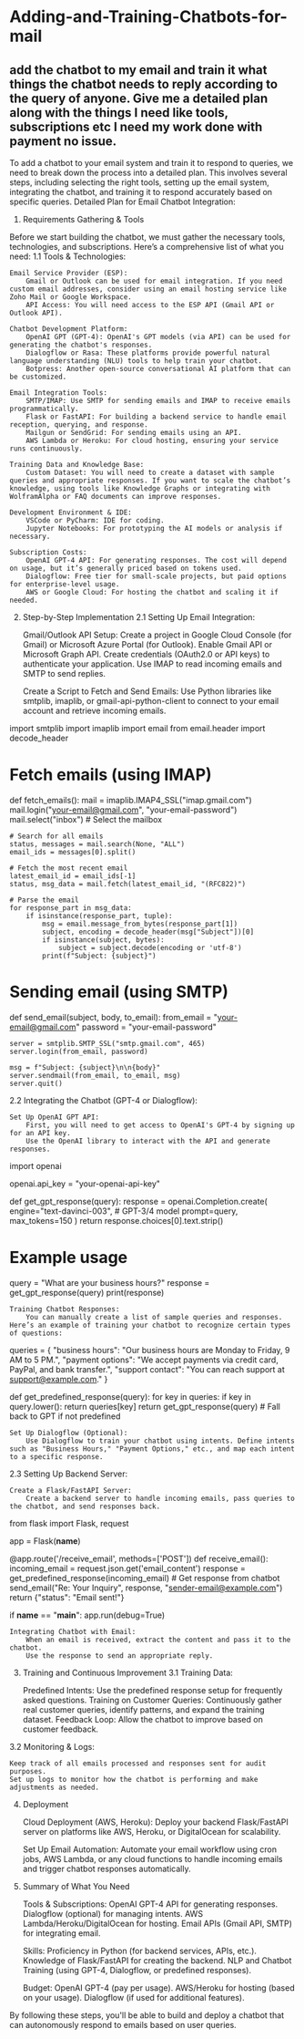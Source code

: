 # Adding-and-Training-Chatbots-for-mail
add the chatbot to my email and train it what things the chatbot needs to reply according to the query of anyone.
Give me a detailed plan along with the things I need like tools, subscriptions etc I need my work done with payment no issue.
-------------
To add a chatbot to your email system and train it to respond to queries, we need to break down the process into a detailed plan. This involves several steps, including selecting the right tools, setting up the email system, integrating the chatbot, and training it to respond accurately based on specific queries.
Detailed Plan for Email Chatbot Integration:
1. Requirements Gathering & Tools

Before we start building the chatbot, we must gather the necessary tools, technologies, and subscriptions. Here’s a comprehensive list of what you need:
1.1 Tools & Technologies:

    Email Service Provider (ESP):
        Gmail or Outlook can be used for email integration. If you need custom email addresses, consider using an email hosting service like Zoho Mail or Google Workspace.
        API Access: You will need access to the ESP API (Gmail API or Outlook API).

    Chatbot Development Platform:
        OpenAI GPT (GPT-4): OpenAI's GPT models (via API) can be used for generating the chatbot's responses.
        Dialogflow or Rasa: These platforms provide powerful natural language understanding (NLU) tools to help train your chatbot.
        Botpress: Another open-source conversational AI platform that can be customized.

    Email Integration Tools:
        SMTP/IMAP: Use SMTP for sending emails and IMAP to receive emails programmatically.
        Flask or FastAPI: For building a backend service to handle email reception, querying, and response.
        Mailgun or SendGrid: For sending emails using an API.
        AWS Lambda or Heroku: For cloud hosting, ensuring your service runs continuously.

    Training Data and Knowledge Base:
        Custom Dataset: You will need to create a dataset with sample queries and appropriate responses. If you want to scale the chatbot’s knowledge, using tools like Knowledge Graphs or integrating with WolframAlpha or FAQ documents can improve responses.

    Development Environment & IDE:
        VSCode or PyCharm: IDE for coding.
        Jupyter Notebooks: For prototyping the AI models or analysis if necessary.

    Subscription Costs:
        OpenAI GPT-4 API: For generating responses. The cost will depend on usage, but it’s generally priced based on tokens used.
        Dialogflow: Free tier for small-scale projects, but paid options for enterprise-level usage.
        AWS or Google Cloud: For hosting the chatbot and scaling it if needed.

2. Step-by-Step Implementation
2.1 Setting Up Email Integration:

    Gmail/Outlook API Setup:
        Create a project in Google Cloud Console (for Gmail) or Microsoft Azure Portal (for Outlook).
        Enable Gmail API or Microsoft Graph API.
        Create credentials (OAuth2.0 or API keys) to authenticate your application.
        Use IMAP to read incoming emails and SMTP to send replies.

    Create a Script to Fetch and Send Emails:
        Use Python libraries like smtplib, imaplib, or gmail-api-python-client to connect to your email account and retrieve incoming emails.

import smtplib
import imaplib
import email
from email.header import decode_header

# Fetch emails (using IMAP)
def fetch_emails():
    mail = imaplib.IMAP4_SSL("imap.gmail.com")
    mail.login("your-email@gmail.com", "your-email-password")
    mail.select("inbox")  # Select the mailbox

    # Search for all emails
    status, messages = mail.search(None, "ALL")
    email_ids = messages[0].split()

    # Fetch the most recent email
    latest_email_id = email_ids[-1]
    status, msg_data = mail.fetch(latest_email_id, "(RFC822)")
    
    # Parse the email
    for response_part in msg_data:
        if isinstance(response_part, tuple):
            msg = email.message_from_bytes(response_part[1])
            subject, encoding = decode_header(msg["Subject"])[0]
            if isinstance(subject, bytes):
                subject = subject.decode(encoding or 'utf-8')
            print(f"Subject: {subject}")

# Sending email (using SMTP)
def send_email(subject, body, to_email):
    from_email = "your-email@gmail.com"
    password = "your-email-password"
    
    server = smtplib.SMTP_SSL("smtp.gmail.com", 465)
    server.login(from_email, password)
    
    msg = f"Subject: {subject}\n\n{body}"
    server.sendmail(from_email, to_email, msg)
    server.quit()

2.2 Integrating the Chatbot (GPT-4 or Dialogflow):

    Set Up OpenAI GPT API:
        First, you will need to get access to OpenAI's GPT-4 by signing up for an API key.
        Use the OpenAI library to interact with the API and generate responses.

import openai

openai.api_key = "your-openai-api-key"

def get_gpt_response(query):
    response = openai.Completion.create(
        engine="text-davinci-003",  # GPT-3/4 model
        prompt=query,
        max_tokens=150
    )
    return response.choices[0].text.strip()

# Example usage
query = "What are your business hours?"
response = get_gpt_response(query)
print(response)

    Training Chatbot Responses:
        You can manually create a list of sample queries and responses. Here’s an example of training your chatbot to recognize certain types of questions:

queries = {
    "business hours": "Our business hours are Monday to Friday, 9 AM to 5 PM.",
    "payment options": "We accept payments via credit card, PayPal, and bank transfer.",
    "support contact": "You can reach support at support@example.com."
}

def get_predefined_response(query):
    for key in queries:
        if key in query.lower():
            return queries[key]
    return get_gpt_response(query)  # Fall back to GPT if not predefined

    Set Up Dialogflow (Optional):
        Use Dialogflow to train your chatbot using intents. Define intents such as "Business Hours," "Payment Options," etc., and map each intent to a specific response.

2.3 Setting Up Backend Server:

    Create a Flask/FastAPI Server:
        Create a backend server to handle incoming emails, pass queries to the chatbot, and send responses back.

from flask import Flask, request

app = Flask(__name__)

@app.route('/receive_email', methods=['POST'])
def receive_email():
    incoming_email = request.json.get('email_content')
    response = get_predefined_response(incoming_email)  # Get response from chatbot
    send_email("Re: Your Inquiry", response, "sender-email@example.com")
    return {"status": "Email sent!"}

if __name__ == "__main__":
    app.run(debug=True)

    Integrating Chatbot with Email:
        When an email is received, extract the content and pass it to the chatbot.
        Use the response to send an appropriate reply.

3. Training and Continuous Improvement
3.1 Training Data:

    Predefined Intents: Use the predefined response setup for frequently asked questions.
    Training on Customer Queries: Continuously gather real customer queries, identify patterns, and expand the training dataset.
    Feedback Loop: Allow the chatbot to improve based on customer feedback.

3.2 Monitoring & Logs:

    Keep track of all emails processed and responses sent for audit purposes.
    Set up logs to monitor how the chatbot is performing and make adjustments as needed.

4. Deployment

    Cloud Deployment (AWS, Heroku):
        Deploy your backend Flask/FastAPI server on platforms like AWS, Heroku, or DigitalOcean for scalability.

    Set Up Email Automation:
        Automate your email workflow using cron jobs, AWS Lambda, or any cloud functions to handle incoming emails and trigger chatbot responses automatically.

5. Summary of What You Need

    Tools & Subscriptions:
        OpenAI GPT-4 API for generating responses.
        Dialogflow (optional) for managing intents.
        AWS Lambda/Heroku/DigitalOcean for hosting.
        Email APIs (Gmail API, SMTP) for integrating email.

    Skills:
        Proficiency in Python (for backend services, APIs, etc.).
        Knowledge of Flask/FastAPI for creating the backend.
        NLP and Chatbot Training (using GPT-4, Dialogflow, or predefined responses).

    Budget:
        OpenAI GPT-4 (pay per usage).
        AWS/Heroku for hosting (based on your usage).
        Dialogflow (if used for additional features).

By following these steps, you'll be able to build and deploy a chatbot that can autonomously respond to emails based on user queries.
